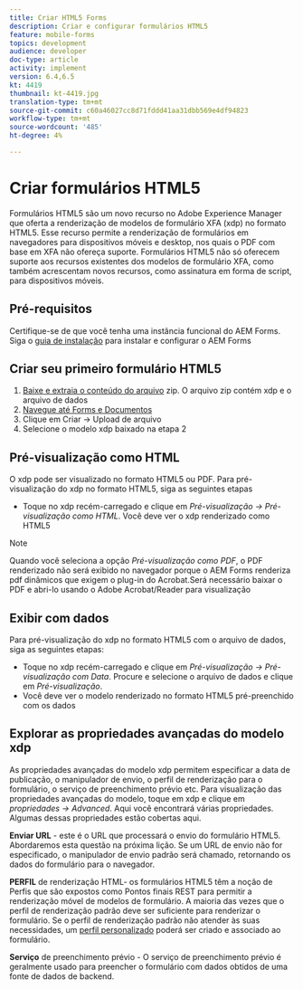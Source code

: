 ```yaml
---
title: Criar HTML5 Forms
description: Criar e configurar formulários HTML5
feature: mobile-forms
topics: development
audience: developer
doc-type: article
activity: implement
version: 6.4,6.5
kt: 4419
thumbnail: kt-4419.jpg
translation-type: tm+mt
source-git-commit: c60a46027cc8d71fddd41aa31dbb569e4df94823
workflow-type: tm+mt
source-wordcount: '485'
ht-degree: 4%

---
```



# Criar formulários HTML5

Formulários HTML5 são um novo recurso no Adobe Experience Manager que oferta a renderização de modelos de formulário XFA (xdp) no formato HTML5. Esse recurso permite a renderização de formulários em navegadores para dispositivos móveis e desktop, nos quais o PDF com base em XFA não ofereça suporte. Formulários HTML5 não só oferecem suporte aos recursos existentes dos modelos de formulário XFA, como também acrescentam novos recursos, como assinatura em forma de script, para dispositivos móveis.

## Pré-requisitos

Certifique-se de que você tenha uma instância funcional do AEM Forms. Siga o [guia de instalação](https://docs.adobe.com/content/help/en/experience-manager-65/forms/install-aem-forms/osgi-installation/installing-configuring-aem-forms-osgi.html) para instalar e configurar o AEM Forms

## Criar seu primeiro formulário HTML5

1. [Baixe e extraia o conteúdo do arquivo](assets/assets.zip) zip. O arquivo zip contém xdp e o arquivo de dados
2. [Navegue até Forms e Documentos](http://localhost:4502/aem/forms.html/content/dam/formsanddocuments)
3. Clique em Criar -> Upload de arquivo
4. Selecione o modelo xdp baixado na etapa 2

## Pré-visualização como HTML

O xdp pode ser visualizado no formato HTML5 ou PDF. Para pré-visualização do xdp no formato HTML5, siga as seguintes etapas

* Toque no xdp recém-carregado e clique em _Pré-visualização -> Pré-visualização como HTML_. Você deve ver o xdp renderizado como HTML5

>[!NOTE]
>Quando você seleciona a opção _Pré-visualização como PDF_, o PDF renderizado não será exibido no navegador porque o AEM Forms renderiza pdf dinâmicos que exigem o plug-in do Acrobat.Será necessário baixar o PDF e abri-lo usando o Adobe Acrobat/Reader para visualização


## Exibir com dados

Para pré-visualização do xdp no formato HTML5 com o arquivo de dados, siga as seguintes etapas:

* Toque no xdp recém-carregado e clique em _Pré-visualização -> Pré-visualização com Data_. Procure e selecione o arquivo de dados e clique em _Pré-visualização_.
* Você deve ver o modelo renderizado no formato HTML5 pré-preenchido com os dados

## Explorar as propriedades avançadas do modelo xdp

As propriedades avançadas do modelo xdp permitem especificar a data de publicação, o manipulador de envio, o perfil de renderização para o formulário, o serviço de preenchimento prévio etc. Para visualização das propriedades avançadas do modelo, toque em xdp e clique em _propriedades -> Advanced_. Aqui você encontrará várias propriedades. Algumas dessas propriedades estão cobertas aqui.

**Enviar URL**  - este é o URL que processará o envio do formulário HTML5. Abordaremos esta questão na próxima lição. Se um URL de envio não for especificado, o manipulador de envio padrão será chamado, retornando os dados do formulário para o navegador.

**PERFIL**  de renderização HTML- os formulários HTML5 têm a noção de Perfis que são expostos como Pontos finais REST para permitir a renderização móvel de modelos de formulário. A maioria das vezes que o perfil de renderização padrão deve ser suficiente para renderizar o formulário. Se o perfil de renderização padrão não atender às suas necessidades, um [perfil personalizado](https://docs.adobe.com/content/help/en/experience-manager-64/forms/html5-forms/custom-profile.html) poderá ser criado e associado ao formulário.

**Serviço**  de preenchimento prévio - O serviço de preenchimento prévio é geralmente usado para preencher o formulário com dados obtidos de uma fonte de dados de backend.

